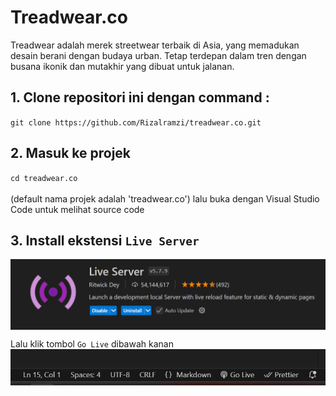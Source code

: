 # Treadwear.co
Treadwear adalah merek streetwear terbaik di Asia, yang memadukan desain berani dengan budaya urban. Tetap terdepan dalam tren dengan busana ikonik dan mutakhir yang dibuat untuk jalanan.

## 1. Clone repositori ini dengan command :
`git clone https://github.com/Rizalramzi/treadwear.co.git`

## 2. Masuk ke projek
`cd treadwear.co` <br> <br>
(default nama projek adalah 'treadwear.co') lalu buka dengan Visual Studio Code untuk melihat source code

## 3. Install ekstensi `Live Server`
<img src="https://github.com/Rizalramzi/treadwear.co/blob/arka/src/assets/readme/live-server.png" align="middle" width="desired width" height="desired heigh"> <br>

Lalu klik tombol `Go Live` dibawah kanan <br>
<img src="https://github.com/Rizalramzi/treadwear.co/blob/arka/src/assets/readme/start.png" align="middle" width="desired width" height="desired heigh">